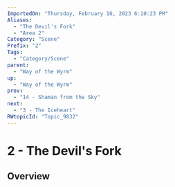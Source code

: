 ```yaml
---
ImportedOn: "Thursday, February 16, 2023 6:10:23 PM"
Aliases:
  - "The Devil's Fork"
  - "Area 2"
Category: "Scene"
Prefix: "2"
Tags:
  - "Category/Scene"
parent:
  - "Way of the Wyrm"
up:
  - "Way of the Wyrm"
prev:
  - "14 - Shaman from the Sky"
next:
  - "3 - The Iceheart"
RWtopicId: "Topic_9832"
---
```

# 2 - The Devil's Fork
## Overview
